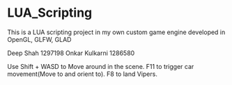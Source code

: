 # LUA_Scripting
This is a LUA scripting project in my own custom game engine developed in OpenGL, GLFW, GLAD

Deep Shah 1297198
Onkar Kulkarni 1286580

Use Shift + WASD to Move around in the scene.
F11 to trigger car movement(Move to and orient to).
F8 to land Vipers. 
